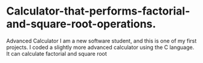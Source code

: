 # Calculator-that-performs-factorial-and-square-root-operations.
Advanced Calculator
I am a new software student, and this is one of my first projects. I coded a slightly more advanced calculator using the C language. It can calculate factorial and square root
